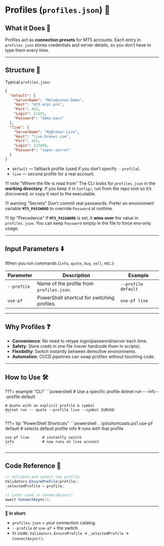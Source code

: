 # Profiles (`profiles.json`) 👤

## What it Does 🎯

Profiles act as **connection presets** for MT5 accounts.
Each entry in `profiles.json` stores credentials and server details, so you don’t have to type them every time.

---

## Structure 📂

Typical `profiles.json`:

```json
{
  "default": {
    "ServerName": "MetaQuotes-Demo",
    "Host": "mt5.mrpc.pro",
    "Port": 443,
    "Login": 21455,
    "Password": "demo-pass"
  },
  "live": {
    "ServerName": "MyBroker-Live",
    "Host": "live.broker.com",
    "Port": 443,
    "Login": 123456,
    "Password": "super-secret"
  }
}
```

* `default` — fallback profile (used if you don’t specify `--profile`).
* `live` — second profile for a real account.

!!! note "Where the file is read from"
The CLI looks for `profiles.json` in the **working directory**.
If you keep it in `Config/`, run from the repo root so it’s discovered, or copy it next to the executable.

!!! warning "Secrets"
Don’t commit real passwords. Prefer an environment variable **`MT5_PASSWORD`** to override `Password` at runtime.

!!! tip "Precedence"
If **`MT5_PASSWORD`** is set, it **wins over** the value in `profiles.json`. You can keep `Password` empty in the file to force env‑only usage.

---

## Input Parameters ⬇️

When you run commands (`info`, `quote`, `buy`, `sell`, etc.):

| Parameter   | Description                                 | Example             |
| ----------- | ------------------------------------------- | ------------------- |
| `--profile` | Name of the profile from `profiles.json`.   | `--profile default` |
| `use-pf`    | PowerShell shortcut for switching profiles. | `use-pf live`       |

---

## Why Profiles ❓

* **Convenience**: No need to retype login/password/server each time.
* **Safety**: Store creds in one file (never hardcode them in scripts).
* **Flexibility**: Switch instantly between demo/live environments.
* **Automation**: CI/CD pipelines can swap profiles without touching code.

---

## How to Use 🛠️

???+ example "CLI"
\`\`\`powershell
\# Use a specific profile
dotnet run -- info --profile default

````
# Quote with an explicit profile & symbol
dotnet run -- quote --profile live --symbol EURUSD
```
````

???+ tip "PowerShell Shortcuts"
\`\`\`powershell
. .\ps\shortcasts.ps1
use-pf default   # selects default profile
info             # runs with that profile

````
use-pf live      # instantly switch
info             # now runs on live account
```
````

---

## Code Reference 🧩

```csharp
// Validate and select the profile
Validators.EnsureProfile(profile);
_selectedProfile = profile;

// Later used in ConnectAsync()
await ConnectAsync();
```

---

📌 **In short**:

* `profiles.json` = your connection catalog.
* `--profile` or `use-pf` = the switch.
* In code: `Validators.EnsureProfile` → `_selectedProfile` → `ConnectAsync()`.
